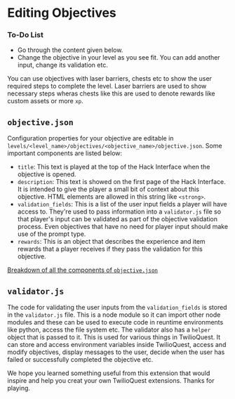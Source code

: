 # Editing Objectives

<div class="aside">
<h3>To-Do List</h3>
<ul>
  <li>Go through the content given below.</li>
  <li>Change the objective in your level as you see fit. You can add another input, change its validation etc.</li>
</ul>
</div>

You can use objectives with laser barriers, chests etc to show the user required steps to complete the level.
Laser barriers are used to show necessary steps wheras chests like this are used to denote rewards like custom assets or more `xp`.

## `objective.json`

Configuration properties for your objective are editable in `levels/<level_name>/objectives/<objective_name>/objective.json`.
Some important components are listed below:

* `title`: This text is played at the top of the Hack Interface when the objective is opened.
* `description`: This text is showed on the first page of the Hack Interface. It is intended to give the player a small bit of context about this objective. HTML elements are allowed in this string like `<strong>`.
* `validation_fields`: This is a list of the user input fields a player will have access to. They're used to pass information into a `validator.js` file so that player's input can be validated as part of the objective validation process. Even objectives that have no need for player input should make use of the prompt type.
* `rewards`: This is an object that describes the experience and item rewards that a player receives if they pass the validation for this objective.

[Breakdown of all the components of `objective.json`](https://twilioquest.github.io/extension-docs/api/objectives.html)

## `validator.js`

The code for validating the user inputs from the `validation_fields` is stored in the `validator.js` file. This is a node module so it can import other node modules and these can be used to execute code in reuntime environments like python, access the file system etc.
The validator also has a `helper` object that is passed to it. This is used for various things in TwilioQuest. It can store and access environment variables inside TwilioQuest, access and modify objectives, display messages to the user, decide when the user has failed or successfully completed the objective etc.

We hope you learned something useful from this extension that would inspire and help you creat your own TwilioQuest extensions. Thanks for playing.
